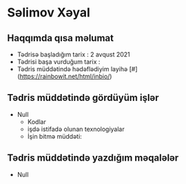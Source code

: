 # Səlimov Xəyal

## Haqqımda qısa məlumat
- Tədrisə başladığım tarix : 2 avqust 2021
- Tədrisi başa vurduğum tarix : 
- Tədris müddətində hədəflədiyim layihə [#] (https://rainbowit.net/html/inbio/)

## Tədris müddətində gördüyüm işlər
- Null
  - Kodlar
  - işdə istifadə olunan texnologiyalar
  - İşin bitmə müddəti: 

## Tədris müddətində yazdığım məqalələr
- Null